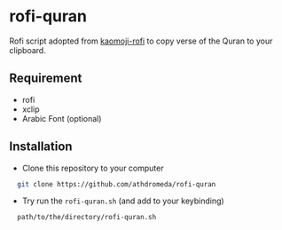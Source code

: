# rofi-quran

Rofi script adopted from [kaomoji-rofi](https://gitlab.com/ceda_ei/kaomoji-rofi) to copy verse of the Quran to your clipboard.

## Requirement

- rofi
- xclip
- Arabic Font (optional)


## Installation

- Clone this repository to your computer

```bash
  git clone https://github.com/athdromeda/rofi-quran
```

- Try run the ```rofi-quran.sh``` (and add to your keybinding)

```bash
  path/to/the/directory/rofi-quran.sh
```
